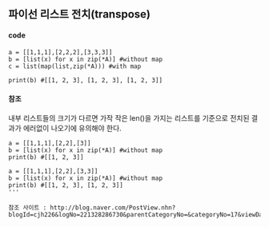 ## 파이선 리스트 전치(transpose)
#### code
```
a = [[1,1,1],[2,2,2],[3,3,3]]
b = [list(x) for x in zip(*A)] #without map
c = list(map(list,zip(*A))) #with map

print(b) #[[1, 2, 3], [1, 2, 3], [1, 2, 3]]
```
#### 참조
내부 리스트들의 크기가 다르면 가작 작은 len()을 가지는 리스트를 기준으로 전치된 결과가 에러없이 나오기에 유의해야 한다.
```
a = [[1,1,1],[2,2],[3]]
b = [list(x) for x in zip(*A)] #without map
print(b) #[[1, 2, 3]]

a = [[1,1,1],[2,2],[3,3]]
b = [list(x) for x in zip(*A)] #without map
print(b) #[[1, 2, 3], [1, 2, 3]]
'''

참조 사이트 : http://blog.naver.com/PostView.nhn?blogId=cjh226&logNo=221328286730&parentCategoryNo=&categoryNo=17&viewDate=&isShowPopularPosts=false&from=section

